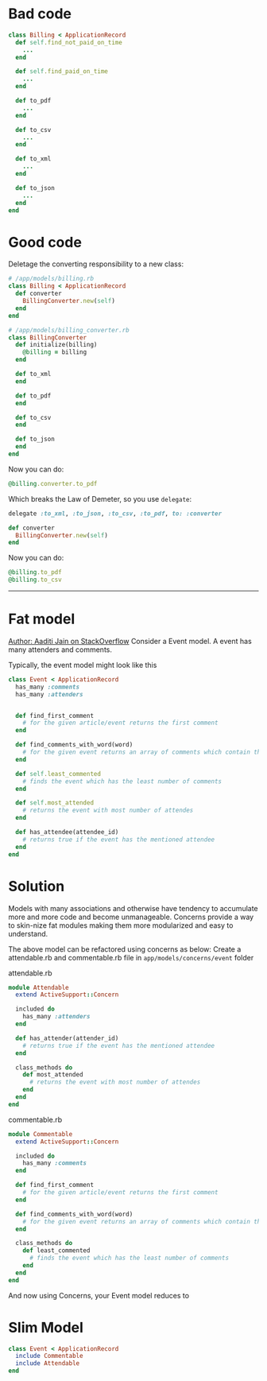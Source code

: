 # Bad code
~~~ruby
class Billing < ApplicationRecord
  def self.find_not_paid_on_time
    ...
  end

  def self.find_paid_on_time
    ...
  end

  def to_pdf
    ...
  end

  def to_csv
    ...
  end

  def to_xml
    ...
  end

  def to_json
    ...
  end
end
~~~

# Good code

Deletage the converting responsibility to a new class:
~~~ruby
# /app/models/billing.rb
class Billing < ApplicationRecord
  def converter
    BillingConverter.new(self)
  end
end
~~~

~~~ruby
# /app/models/billing_converter.rb
class BillingConverter
  def initialize(billing)
    @billing = billing
  end

  def to_xml
  end

  def to_pdf
  end

  def to_csv
  end

  def to_json
  end
end
~~~

Now you can do:
~~~ruby
@billing.converter.to_pdf
~~~

Which breaks the Law of Demeter, so you use `delegate`:
~~~ruby
delegate :to_xml, :to_json, :to_csv, :to_pdf, to: :converter

def converter
  BillingConverter.new(self)
end
~~~

Now you can do:
~~~ruby
@billing.to_pdf
@billing.to_csv
~~~

-----

# Fat model
[Author: Aaditi Jain on StackOverflow](https://stackoverflow.com/questions/14541823/how-to-use-concerns-in-rails-4)
Consider a Event model. A event has many attenders and comments.

Typically, the event model might look like this

~~~ruby
class Event < ApplicationRecord
  has_many :comments
  has_many :attenders


  def find_first_comment
    # for the given article/event returns the first comment
  end

  def find_comments_with_word(word)
    # for the given event returns an array of comments which contain the given word
  end

  def self.least_commented
    # finds the event which has the least number of comments
  end

  def self.most_attended
    # returns the event with most number of attendes
  end

  def has_attendee(attendee_id)
    # returns true if the event has the mentioned attendee
  end
end
~~~
# Solution
Models with many associations and otherwise have tendency to accumulate more and more code and become unmanageable. Concerns provide a way to skin-nize fat modules making them more modularized and easy to understand.

The above model can be refactored using concerns as below:
Create a attendable.rb and commentable.rb file in `app/models/concerns/event` folder

attendable.rb
~~~ruby
module Attendable
  extend ActiveSupport::Concern

  included do
    has_many :attenders
  end

  def has_attender(attender_id)
    # returns true if the event has the mentioned attendee
  end

  class_methods do
    def most_attended
      # returns the event with most number of attendes
    end
  end
end
~~~
commentable.rb

~~~ruby
module Commentable
  extend ActiveSupport::Concern

  included do
    has_many :comments
  end

  def find_first_comment
    # for the given article/event returns the first comment
  end

  def find_comments_with_word(word)
    # for the given event returns an array of comments which contain the given word
  end

  class_methods do
    def least_commented
      # finds the event which has the least number of comments
    end
  end
end
~~~
And now using Concerns, your Event model reduces to

# Slim Model
~~~ruby
class Event < ApplicationRecord
  include Commentable
  include Attendable
end
~~~
